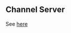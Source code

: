 ## Channel Server

See [here][1]

[1]: https://eli.thegreenplace.net/2019/on-concurrency-in-go-http-servers/